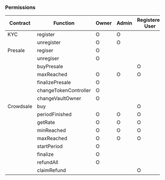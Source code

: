 ### Permissions

| Contract  | Function              | Owner | Admin | Registered User |
|-----------|-----------------------|-------|-------|-----------------|
| KYC       | register              | O     | O     |                 |
|           | unregister            | O     | O     |                 |
| Presale   | regiser               | O     |       |                 |
|           | unregiser             | O     |       |                 |
|           | buyPresale            |       |       | O               |
|           | maxReached            | O     | O     | O               |
|           | finalizePresale       | O     |       |                 |
|           | changeTokenController | O     |       |                 |
|           | changeVaultOwner      | O     |       |                 |
| Crowdsale | buy                   |       |       | O               |
|           | periodFinished        | O     | O     | O               |
|           | getRate               | O     | O     | O               |
|           | minReached            | O     | O     | O               |
|           | maxReached            | O     | O     | O               |
|           | startPeriod           | O     |       |                 |
|           | finalize              | O     |       |                 |
|           | refundAll             | O     |       |                 |
|           | claimRefund           |       |       | O               |
